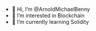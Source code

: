 - 👋 Hi, I’m @ArnoldMichaelBenny
- 👀 I’m interested in Blockchain
- 🌱 I’m currently learning Solidity


<!---
ArnoldMichaelBenny/ArnoldMichaelBenny is a ✨ special ✨ repository because its `README.md` (this file) appears on your GitHub profile.
You can click the Preview link to take a look at your changes.
--->
